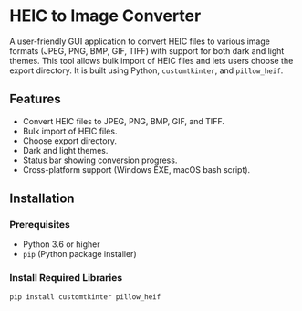# HEIC to Image Converter

A user-friendly GUI application to convert HEIC files to various image formats (JPEG, PNG, BMP, GIF, TIFF) with support for both dark and light themes. This tool allows bulk import of HEIC files and lets users choose the export directory. It is built using Python, `customtkinter`, and `pillow_heif`.

## Features

- Convert HEIC files to JPEG, PNG, BMP, GIF, and TIFF.
- Bulk import of HEIC files.
- Choose export directory.
- Dark and light themes.
- Status bar showing conversion progress.
- Cross-platform support (Windows EXE, macOS bash script).

## Installation

### Prerequisites

- Python 3.6 or higher
- `pip` (Python package installer)

### Install Required Libraries

```sh
pip install customtkinter pillow_heif
